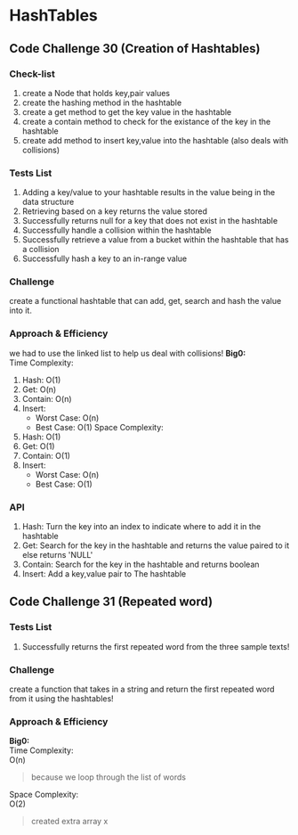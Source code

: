 # HashTables

## Code Challenge 30 (Creation of Hashtables)
### Check-list
1. create a Node that holds key,pair values
2. create the hashing method in the hashtable
3. create a get method to get the key value in the hashtable
4. create a contain method to check for the existance of the key in the hashtable
5. create add method to insert key,value into the hashtable (also deals with collisions)

### Tests List
1. Adding a key/value to your hashtable results in the value being in the data structure
2. Retrieving based on a key returns the value stored
3. Successfully returns null for a key that does not exist in the hashtable
4. Successfully handle a collision within the hashtable
5. Successfully retrieve a value from a bucket within the hashtable that has a collision
6. Successfully hash a key to an in-range value

### Challenge
create a functional hashtable that can add, get, search and hash the value into it.

### Approach & Efficiency
we had to use the linked list to help us deal with collisions!
**Big0:** \
Time  Complexity: 
1. Hash: O(1)
2. Get: O(n)
3. Contain: O(n)
4. Insert: 
    - Worst Case: O(n)
    - Best Case: O(1)
Space Complexity:
1. Hash: O(1)
2. Get: O(1)
3. Contain: O(1)
4. Insert: 
    - Worst Case: O(n)
    - Best Case: O(1)

### API
1. Hash: Turn the key into an index to indicate where to add it in the hashtable
2. Get: Search for the key in the hashtable and returns the value paired to it else returns 'NULL'
3. Contain: Search for the key in the hashtable and returns boolean
4. Insert: Add a key,value pair to The hashtable

## Code Challenge 31 (Repeated word)

### Tests List
1. Successfully returns the first repeated word from the three sample texts!


### Challenge
create a function that takes in a string and return the first repeated word from it using the hashtables!

### Approach & Efficiency
**Big0:** \
Time  Complexity: \
O(n)
> because we loop through the list of words

Space Complexity: \
O(2)  
> created extra array x


